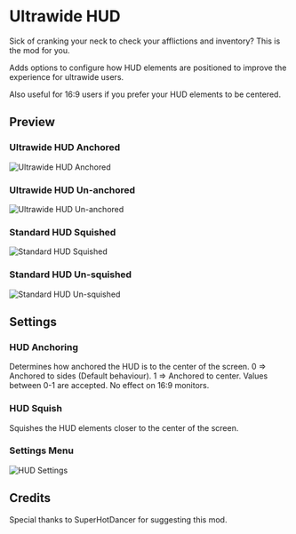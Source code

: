 # Ultrawide HUD
Sick of cranking your neck to check your afflictions and inventory? This is the mod for you.

Adds options to configure how HUD elements are positioned to improve the experience for ultrawide users.

Also useful for 16:9 users if you prefer your HUD elements to be centered.

## Preview
### Ultrawide HUD Anchored
![Ultrawide HUD Anchored](https://i.imgur.com/Usuzhfn.jpeg)

### Ultrawide HUD Un-anchored
![Ultrawide HUD Un-anchored](https://i.imgur.com/beIc0lV.jpeg)

### Standard HUD Squished
![Standard HUD Squished](https://i.imgur.com/CdLFUzQ.jpeg)

### Standard HUD Un-squished
![Standard HUD Un-squished](https://i.imgur.com/bVwVptU.jpeg)


## Settings
### HUD Anchoring
Determines how anchored the HUD is to the center of the screen.
0 => Anchored to sides (Default behaviour).
1 => Anchored to center.
Values between 0-1 are accepted.
No effect on 16:9 monitors.

### HUD Squish
Squishes the HUD elements closer to the center of the screen.

### Settings Menu
![HUD Settings](https://i.imgur.com/obWcO04.jpeg)

## Credits
Special thanks to SuperHotDancer for suggesting this mod.